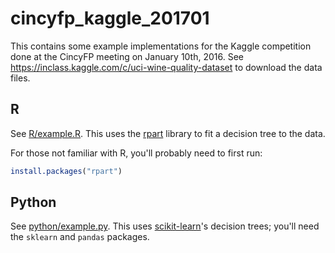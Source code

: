 # cincyfp_kaggle_201701

This contains some example implementations for the Kaggle competition
done at the CincyFP meeting on January 10th, 2016.
See <https://inclass.kaggle.com/c/uci-wine-quality-dataset> to
download the data files.

## R

See [R/example.R](R/example.R).  This uses
the [rpart](https://cran.r-project.org/web/packages/rpart/index.html)
library to fit a decision tree to the data.

For those not familiar with R, you'll probably need to first run:

```r
install.packages("rpart")
```

## Python

See [python/example.py](python/example.py).  This
uses [scikit-learn](http://scikit-learn.org/)'s decision trees; you'll
need the `sklearn` and `pandas` packages.
